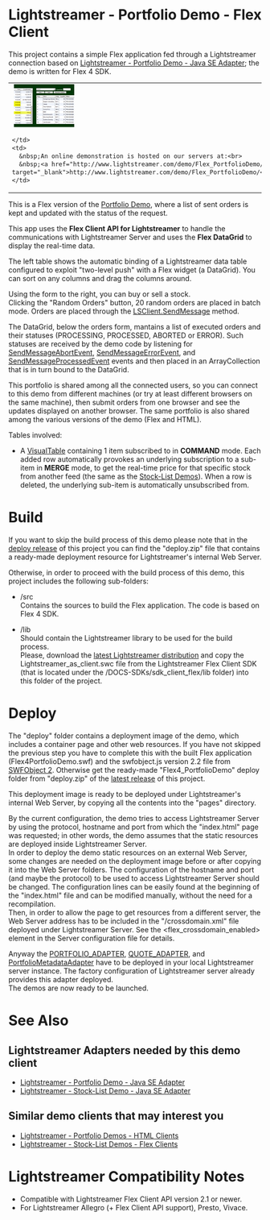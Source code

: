 # Lightstreamer - Portfolio Demo - Flex Client #

This project contains a simple Flex application fed through a Lightstreamer connection based on [Lightstreamer - Portfolio Demo - Java SE Adapter](https://github.com/Weswit/Lightstreamer-example-Portfolio-adapter-java); the demo is written for Flex 4 SDK.

<table>
  <tr>
    <td style="text-align: left">
      &nbsp;<a href="http://www.lightstreamer.com/demo/Flex_PortfolioDemo/" target="_blank"><img src="screen_flexportfolio.png"></a>&nbsp;
      
    </td>
    <td>
      &nbsp;An online demonstration is hosted on our servers at:<br>
      &nbsp;<a href="http://www.lightstreamer.com/demo/Flex_PortfolioDemo/" target="_blank">http://www.lightstreamer.com/demo/Flex_PortfolioDemo/</a>
    </td>
  </tr>
</table>

This is a Flex version of the [Portfolio Demo](https://github.com/Weswit/Lightstreamer-example-Portfolio-client-javascript#portfolio-demo), where a list of sent orders is kept and updated with the status of the request.<br>

This app uses the <b>Flex Client API for Lightstreamer</b> to handle the communications with Lightstreamer Server and uses the <b>Flex DataGrid</b> to display the real-time data.<br>

The left table shows the automatic binding of a Lightstreamer data table configured to exploit "two-level push" with a Flex widget (a DataGrid). You can sort on any columns and drag the columns around.<br>

Using the form to the right, you can buy or sell a stock.<br>
Clicking the "Random Orders" button, 20 random orders are placed in batch mode. Orders are placed through the [LSClient.SendMessage](http://www.lightstreamer.com/docs/client_flex_asdoc/com/lightstreamer/as_client/LSClient.html#sendMessage()) method.<br>

The DataGrid, below the orders form, mantains a list of executed orders and their statuses (PROCESSING, PROCESSED, ABORTED or ERROR). Such statuses are received by the demo code by listening for [SendMessageAbortEvent](http://www.lightstreamer.com/docs/client_flex_asdoc/com/lightstreamer/as_client/events/SendMessageAbortEvent.html), [SendMessageErrorEvent](http://www.lightstreamer.com/docs/client_flex_asdoc/com/lightstreamer/as_client/events/SendMessageErrorEvent.html), and [SendMessageProcessedEvent](http://www.lightstreamer.com/docs/client_flex_asdoc/com/lightstreamer/as_client/events/SendMessageProcessedEvent.html) events and then placed in an ArrayCollection that is in turn bound to the DataGrid.<br>

This portfolio is shared among all the connected users, so you can connect to this demo from different machines (or try at least different browsers on the same machine), then submit orders from one browser and see the updates displayed on another browser. The same portfolio is also shared among the various versions of the demo (Flex and HTML).

Tables involved:
* A [VisualTable](http://www.lightstreamer.com/docs/client_flex_asdoc/com/lightstreamer/as_client/VisualTable.html) containing 1 item subscribed to in <b>COMMAND</b> mode. Each added row automatically provokes an underlying subscription to a sub-item in <b>MERGE</b> mode, to get the real-time price for that specific stock from another feed (the same as the [Stock-List Demos](https://github.com/Weswit/Lightstreamer-example-Stocklist-client-javascript)). When a row is deleted, the underlying sub-item is automatically unsubscribed from.

# Build #

If you want to skip the build process of this demo please note that in the [deploy release](https://github.com/Weswit/Lightstreamer-example-Portfolio-client-flex/releases) of this project you can find the "deploy.zip" file that contains a ready-made deployment resource for Lightstreamer's internal Web Server.<br>

Otherwise, in order to proceed with the build process of this demo, this project includes the following sub-folders:
* /src<br>
  Contains the sources to build the Flex application. The code is based on Flex 4 SDK.

* /lib<br>
  Should contain the Lightstreamer library to be used for the build process.<br>
  Please, download the [latest Lightstreamer distribution](http://www.lightstreamer.com/download) and copy the Lightstreamer_as_client.swc file from the Lightstreamer Flex Client SDK (that is located under the /DOCS-SDKs/sdk_client_flex/lib folder) into this folder of the project.


# Deploy #

The "deploy" folder contains a deployment image of the demo, which includes a container page and other web resources. If you have not skipped the previous step you have to complete this with the built Flex application (Flex4PortfolioDemo.swf) and the swfobject.js version 2.2 file from [SWFObject 2](http://code.google.com/p/swfobject/downloads/list).
Otherwise get the ready-made "Flex4_PortfolioDemo" deploy folder from "deploy.zip" of the [latest release](https://github.com/Weswit/Lightstreamer-example-Portfolio-client-flex/releases) of this project.

This deployment image is ready to be deployed under Lightstreamer's internal Web Server, by copying all the contents into the "pages" directory.<br>

By the current configuration, the demo tries to access Lightstreamer Server by using the protocol, hostname and port from which the "index.html" page was requested; in other words, the demo assumes that the static resources are deployed inside Lightstreamer Server.<br>
In order to deploy the demo static resources on an external Web Server, some changes are needed on the deployment image before or after copying it into the Web Server folders.
The configuration of the hostname and port (and maybe the protocol) to be used to access Lightstreamer Server should be changed. The configuration lines can be easily found at the beginning of the "index.html" file and can be modified manually, without the need for a recompilation.<br>
Then, in order to allow the page to get resources from a different server, the Web Server address has to be included in the "/crossdomain.xml" file deployed under Lightstreamer Server.
See the <flex_crossdomain_enabled> element in the Server configuration file for details.

Anyway the [PORTFOLIO_ADAPTER](https://github.com/Weswit/Lightstreamer-example-Portfolio-adapter-java), [QUOTE_ADAPTER](https://github.com/Weswit/Lightstreamer-example-Stocklist-adapter-java), and [PortfolioMetadataAdapter](https://github.com/Weswit/Lightstreamer-example-Portfolio-adapter-java) have to be deployed in your local Lightstreamer server instance. The factory configuration of Lightstreamer server already provides this adapter deployed.<br>
The demos are now ready to be launched.

# See Also #

## Lightstreamer Adapters needed by this demo client ##

* [Lightstreamer - Portfolio Demo - Java SE Adapter](https://github.com/Weswit/Lightstreamer-example-Portfolio-adapter-java)
* [Lightstreamer - Stock-List Demo - Java SE Adapter](https://github.com/Weswit/Lightstreamer-example-Stocklist-adapter-java)

## Similar demo clients that may interest you ##

* [Lightstreamer - Portfolio Demos - HTML Clients](https://github.com/Weswit/Lightstreamer-example-Portfolio-client-javascript)
* [Lightstreamer - Stock-List Demos - Flex Clients](https://github.com/Weswit/Lightstreamer-example-StockList-client-flex)

# Lightstreamer Compatibility Notes #

- Compatible with Lightstreamer Flex Client API version 2.1 or newer.
- For Lightstreamer Allegro (+ Flex Client API support), Presto, Vivace.
